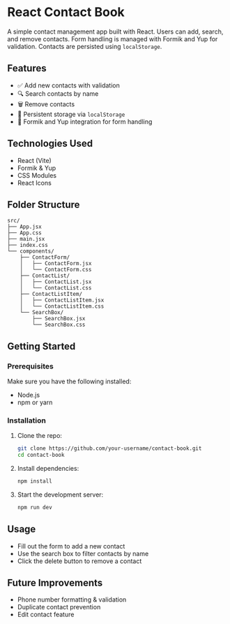 # React Contact Book

A simple contact management app built with React. Users can add, search, and remove contacts. Form handling is managed with Formik and Yup for validation. Contacts are persisted using `localStorage`.

## Features

- ✅ Add new contacts with validation
- 🔍 Search contacts by name
- 🗑️ Remove contacts
- 💾 Persistent storage via `localStorage`
- 🧼 Formik and Yup integration for form handling

## Technologies Used

- React (Vite)
- Formik & Yup
- CSS Modules
- React Icons

## Folder Structure

```
src/
├── App.jsx
├── App.css
├── main.jsx
├── index.css
└── components/
    ├── ContactForm/
    │   ├── ContactForm.jsx
    │   └── ContactForm.css
    ├── ContactList/
    │   ├── ContactList.jsx
    │   └── ContactList.css
    ├── ContactListItem/
    │   ├── ContactListItem.jsx
    │   └── ContactListItem.css
    └── SearchBox/
        ├── SearchBox.jsx
        └── SearchBox.css
```

## Getting Started

### Prerequisites

Make sure you have the following installed:

- Node.js
- npm or yarn

### Installation

1. Clone the repo:
   ```bash
   git clone https://github.com/your-username/contact-book.git
   cd contact-book
   ```

2. Install dependencies:
   ```bash
   npm install
   ```

3. Start the development server:
   ```bash
   npm run dev
   ```

## Usage

- Fill out the form to add a new contact
- Use the search box to filter contacts by name
- Click the delete button to remove a contact

## Future Improvements

- Phone number formatting & validation
- Duplicate contact prevention
- Edit contact feature

